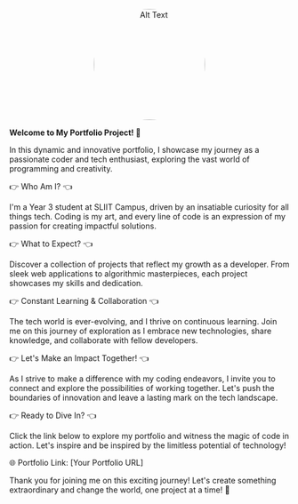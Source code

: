 <p align="center">
  <img src="https://yt3.googleusercontent.com/awcM6XkIwVXOAxe3rsoKuuVnKBDkWU8ERc0SQELWLln_MeueImvbpjyT35IDq_BBIdCX1bowpg=s900-c-k-c0x00ffffff-no-rj" alt="Alt Text" style="border-radius: 50%; width: 200px;">
</p>



**Welcome to My Portfolio Project! 🚀**

In this dynamic and innovative portfolio, I showcase my journey as a passionate coder and tech enthusiast, exploring the vast world of programming and creativity.

👉 Who Am I? 👈

I'm a Year 3 student at SLIIT Campus, driven by an insatiable curiosity for all things tech. Coding is my art, and every line of code is an expression of my passion for creating impactful solutions.

👉 What to Expect? 👈

Discover a collection of projects that reflect my growth as a developer. From sleek web applications to algorithmic masterpieces, each project showcases my skills and dedication.

👉 Constant Learning & Collaboration 👈

The tech world is ever-evolving, and I thrive on continuous learning. Join me on this journey of exploration as I embrace new technologies, share knowledge, and collaborate with fellow developers.

👉 Let's Make an Impact Together! 👈

As I strive to make a difference with my coding endeavors, I invite you to connect and explore the possibilities of working together. Let's push the boundaries of innovation and leave a lasting mark on the tech landscape.

👉 Ready to Dive In? 👈

Click the link below to explore my portfolio and witness the magic of code in action. Let's inspire and be inspired by the limitless potential of technology!

🌐 Portfolio Link: [Your Portfolio URL]

Thank you for joining me on this exciting journey! Let's create something extraordinary and change the world, one project at a time! 🌟
